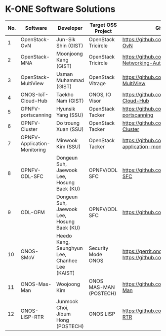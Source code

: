 # K-ONE Software Solutions

No. | Software | Developer | Target OSS Project | Github Repository | 
----|----------|-----------|--------------------|-------------------|
1| OpenStack-OvN | Jun-Sik Shin (GIST) | OpenStack Tricircle | https://github.com/K-OpenNet/OpenStack-OvN |
2| OpenStack-MNA | Moonjoong Kang (GIST) | OpenStack Tricircle | https://github.com/K-OpenNet/Multisite-Networking-Automation |
3| OpenStack-MultiView | Usman Muhammad (GIST) | OpenStack Vitrage | https://github.com/K-OpenNet/OpenStack-MultiView |
4| ONOS-IoT-Cloud-Hub | Taekho Nam (GIST) | ONOS, IO Visor | https://github.com/K-OpenNet/ONOS-IoT-Cloud-Hub |
5| OPNFV-portscanning | Hyunsik Yang (SSU) | OpenStack Tacker | https://github.com/K-OpenNet/OPNFV-portscanning |
6| OPNFV-Cluster | Do troung Xuan (SSU) | OpenStack Tacker | https://github.com/K-OpenNet/OPNFV-Cluster |
7| OPNFV-Application-Monitoring | Minwook Kim (SSU) | OpenStack Tacker | https://github.com/K-OpenNet/OPNFV-application-monitoring |
8| OPNFV-ODL-SFC | Dongeun Suh, Jaewook Lee, Hosung Baek (KU) | OPNFV/ODL SFC | https://github.com/K-OpenNet/OPNFV-ODL-SFC |
9| ODL-OFM | Dongeun Suh, Jaewook Lee, Hosung Baek (KU) | OPNFV/ODL SFC | https://github.com/K-OpenNet/ODL-OFM |
10| ONOS-SMoV | Heedo Kang, Seunghyun Lee, Chanhee Lee (KAIST) | Security Mode ONOS | https://gerrit.onosproject.org/#/q/Heedo+Kang https://github.com/K-OpenNet/ONOS-SMoV |
11| ONOS-Mas-Man | Woojoong Kim | ONOS MAS-MAN (POSTECH) | https://github.com/K-OpenNet/ONOS-MAS-Man |
12| ONOS-LISP-RTR | Junmook Choi, Jibum Hong (POSTECH) | ONOS LISP | https://github.com/K-OpenNet/ONOS-LISP-RTR |

